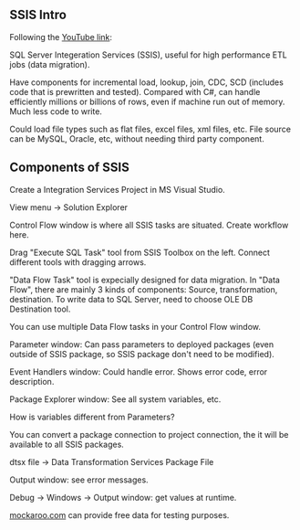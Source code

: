 ## SSIS Intro

Following the [YouTube link](https://www.youtube.com/watch?v=NGzieSedvuM&list=PL_YF--8vjjEVEXMf2hEFn0D5tEJV9kRqi): 


SQL Server Integeration Services (SSIS), useful for high performance ETL jobs (data migration). 

Have components for incremental load, lookup, join, CDC, SCD (includes code that is prewritten and tested). Compared with C#, can handle efficiently millions or billions of rows, even if machine run out of memory. Much less code to write. 

Could load file types such as flat files, excel files, xml files, etc. File source can be MySQL, Oracle, etc, without needing third party component. 

## Components of SSIS

Create a Integration Services Project in MS Visual Studio. 

View menu -> Solution Explorer

Control Flow window is where all SSIS tasks are situated. Create workflow here. 

Drag "Execute SQL Task" tool from SSIS Toolbox on the left. Connect different tools with dragging arrows. 

"Data Flow Task" tool is expecially designed for data migration. In "Data Flow", there are mainly 3 kinds of components: Source, transformation, destination. To write data to SQL Server, need to choose OLE DB Destination tool. 

You can use multiple Data Flow tasks in your Control Flow window. 

Parameter window: Can pass parameters to deployed packages (even outside of SSIS package, so SSIS package don't need to be modified). 

Event Handlers window: Could handle error. Shows error code, error description. 

Package Explorer window: See all system variables, etc. 

How is variables different from Parameters?

You can convert a package connection to project connection, the it will be available to all SSIS packages. 

dtsx file -> Data Transformation Services Package File

Output window: see error messages. 

Debug -> Windows -> Output window: get values at runtime. 

[mockaroo.com](mockaroo.com) can provide free data for testing purposes. 




